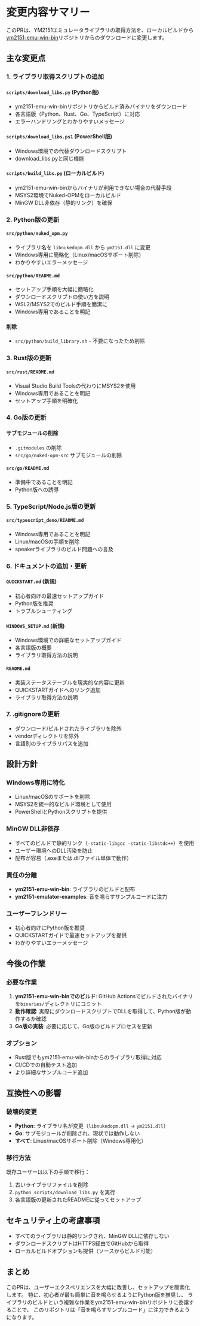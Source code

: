# 変更内容サマリー

このPRは、YM2151エミュレータライブラリの取得方法を、ローカルビルドから[ym2151-emu-win-bin](https://github.com/cat2151/ym2151-emu-win-bin)リポジトリからのダウンロードに変更します。

## 主な変更点

### 1. ライブラリ取得スクリプトの追加

#### `scripts/download_libs.py` (Python版)
- ym2151-emu-win-binリポジトリからビルド済みバイナリをダウンロード
- 各言語版（Python、Rust、Go、TypeScript）に対応
- エラーハンドリングとわかりやすいメッセージ

#### `scripts/download_libs.ps1` (PowerShell版)
- Windows環境での代替ダウンロードスクリプト
- download_libs.pyと同じ機能

#### `scripts/build_libs.py` (ローカルビルド)
- ym2151-emu-win-binからバイナリが利用できない場合の代替手段
- MSYS2環境でNuked-OPMをローカルビルド
- MinGW DLL非依存（静的リンク）を確保

### 2. Python版の更新

#### `src/python/nuked_opm.py`
- ライブラリ名を `libnukedopm.dll` から `ym2151.dll` に変更
- Windows専用に簡略化（Linux/macOSサポート削除）
- わかりやすいエラーメッセージ

#### `src/python/README.md`
- セットアップ手順を大幅に簡略化
- ダウンロードスクリプトの使い方を説明
- WSL2/MSYS2でのビルド手順を簡潔に
- Windows専用であることを明記

#### 削除
- `src/python/build_library.sh` - 不要になったため削除

### 3. Rust版の更新

#### `src/rust/README.md`
- Visual Studio Build Toolsの代わりにMSYS2を使用
- Windows専用であることを明記
- セットアップ手順を明確化

### 4. Go版の更新

#### サブモジュールの削除
- `.gitmodules` の削除
- `src/go/nuked-opm-src` サブモジュールの削除

#### `src/go/README.md`
- 準備中であることを明記
- Python版への誘導

### 5. TypeScript/Node.js版の更新

#### `src/typescript_deno/README.md`
- Windows専用であることを明記
- Linux/macOSの手順を削除
- speakerライブラリのビルド問題への言及

### 6. ドキュメントの追加・更新

#### `QUICKSTART.md` (新規)
- 初心者向けの最速セットアップガイド
- Python版を推奨
- トラブルシューティング

#### `WINDOWS_SETUP.md` (新規)
- Windows環境での詳細なセットアップガイド
- 各言語版の概要
- ライブラリ取得方法の説明

#### `README.md`
- 実装ステータステーブルを現実的な内容に更新
- QUICKSTARTガイドへのリンク追加
- ライブラリ取得方法の説明

### 7. .gitignoreの更新

- ダウンロード/ビルドされたライブラリを除外
- vendorディレクトリを除外
- 言語別のライブラリパスを追加

## 設計方針

### Windows専用に特化
- Linux/macOSのサポートを削除
- MSYS2を統一的なビルド環境として使用
- PowerShellとPythonスクリプトを提供

### MinGW DLL非依存
- すべてのビルドで静的リンク（`-static-libgcc -static-libstdc++`）を使用
- ユーザー環境へのDLL汚染を防止
- 配布が容易（.exeまたは.dllファイル単体で動作）

### 責任の分離
- **ym2151-emu-win-bin**: ライブラリのビルドと配布
- **ym2151-emulator-examples**: 音を鳴らすサンプルコードに注力

### ユーザーフレンドリー
- 初心者向けにPython版を推奨
- QUICKSTARTガイドで最速セットアップを提供
- わかりやすいエラーメッセージ

## 今後の作業

### 必要な作業
1. **ym2151-emu-win-binでのビルド**: GitHub Actionsでビルドされたバイナリを`binaries/`ディレクトリにコミット
2. **動作確認**: 実際にダウンロードスクリプトでDLLを取得して、Python版が動作するか確認
3. **Go版の実装**: 必要に応じて、Go版のビルドプロセスを更新

### オプション
- Rust版でもym2151-emu-win-binからのライブラリ取得に対応
- CI/CDでの自動テスト追加
- より詳細なサンプルコード追加

## 互換性への影響

### 破壊的変更
- **Python**: ライブラリ名が変更（`libnukedopm.dll` → `ym2151.dll`）
- **Go**: サブモジュールが削除され、現状では動作しない
- **すべて**: Linux/macOSサポート削除（Windows専用化）

### 移行方法
既存ユーザーは以下の手順で移行：

1. 古いライブラリファイルを削除
2. `python scripts/download_libs.py` を実行
3. 各言語版の更新されたREADMEに従ってセットアップ

## セキュリティ上の考慮事項

- すべてのライブラリは静的リンクされ、MinGW DLLに依存しない
- ダウンロードスクリプトはHTTPS経由でGitHubから取得
- ローカルビルドオプションも提供（ソースからビルド可能）

## まとめ

このPRは、ユーザーエクスペリエンスを大幅に改善し、セットアップを簡素化します。
特に、初心者が最も簡単に音を鳴らせるようにPython版を推奨し、
ライブラリのビルドという複雑な作業をym2151-emu-win-binリポジトリに委譲することで、
このリポジトリは「音を鳴らすサンプルコード」に注力できるようになります。
